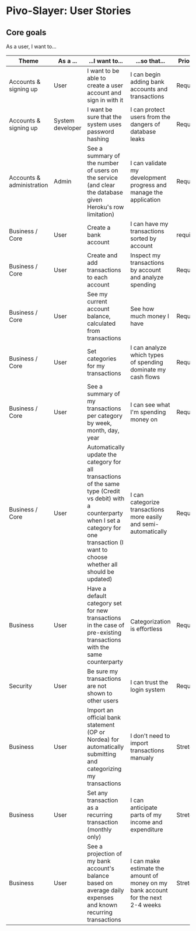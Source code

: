 # Pivo-Slayer: User Stories


## Core goals
As a user, I want to...

| Theme | As a ...| ...I want to... | ...so that...| Priority | Status |
|-|-|-|-|-|-|
| Accounts & signing up  | User | I want to be able to create a user account and sign in with it | I can begin adding bank accounts and transactions | Required | Done |
| Accounts & signing up  | System developer | I want be sure that the system uses password hashing | I can protect users from the dangers of database leaks | Required | Done 13.6. |
| Accounts & administration  | Admin | See a summary of the number of users on the service (and clear the database given Heroku's row limitation) | I can validate my development progress and manage the application | Required | To Do |
| Business / Core | User | Create a bank account | I can have my transactions sorted by account | required | Done |
| Business / Core | User | Create and add transactions to each account | Inspect my transactions by account and analyze spending | Required | Done |
| Business / Core | User | See my current account balance, calculated from transactions | See how much money I have | Required | Done |
| Business / Core | User | Set categories for my transactions | I can analyze which types of spending dominate my cash flows | Required | In Progess (category table created) |
| Business / Core | User | See a summary of my transactions per category by week, month, day, year | I can see what I'm spending money on | Required | In Progress |
| Business / Core | User | Automatically update the category for all transactions of the same type (Credit vs debit) with a counterparty when I set a category for one transaction (I want to choose whether all should be updated) | I can categorize transactions more easily and semi-automatically | Required | To Do |
| Business | User | Have a default category set for new transactions in the case of pre-existing transactions with the same counterparty | Categorization is effortless | Required | To Do|
| Security | User | Be sure my transactions are not shown to other users | I can trust the login system | Required | In Progress |
| Business| User | Import an official bank statement (OP or Nordea) for automatically submitting and categorizing my transactions | I don't need to import transactions manualy | Stretch | To Do |
| Business | User | Set any transaction as a recurring transaction (monthly only) | I can anticipate parts of my income and expenditure | Stretch | To Do |
| Business | User | See a projection of my bank account's balance based on average daily expenses and known recurring transactions | I can make estimate the amount of money on my bank account for the next 2-4 weeks | Stretch | To Do |